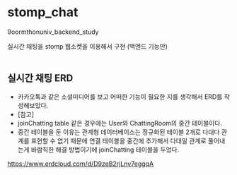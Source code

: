 # stomp_chat
9oormthonuniv_backend_study 

실시간 채팅을 stomp 웹소켓을 이용해서 구현 (백엔드 기능만) <br/><br/>

## 실시간 채팅 ERD
- 카카오톡과 같은 소셜미디어를 보고 어떠한 기능이 필요한 지를 생각해서 ERD를 작성해보았다.
- [참고]
- joinChatting table 같은 경우에는 User와 ChattingRoom의 중간 테이블이다.
- 중간 테이블을 둔 이유는 관계형 데이터베이스는 정규화된 테이블 2개로 다대다 관계를 표현할 수 없기 때문에 연결 테이블을 중간에 추가해서 다대일 관계로 풀어내는게 바람직한 해결 방법이기에 joinChatting 테이블을 두었다.

https://www.erdcloud.com/d/D9zeB2rjLnv7eggqA
